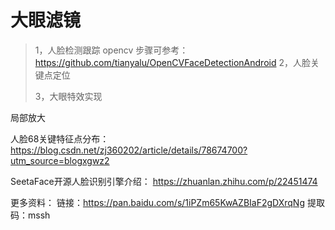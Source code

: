 # 大眼滤镜

> 1，人脸检测跟踪
>opencv 步骤可参考：https://github.com/tianyalu/OpenCVFaceDetectionAndroid
> 2，人脸关键点定位 
>
> 3，大眼特效实现



局部放大



人脸68关键特征点分布： https://blog.csdn.net/zj360202/article/details/78674700?utm_source=blogxgwz2

SeetaFace开源人脸识别引擎介绍： https://zhuanlan.zhihu.com/p/22451474

更多资料：
    链接：https://pan.baidu.com/s/1iPZm65KwAZBIaF2gDXrqNg 
    提取码：mssh